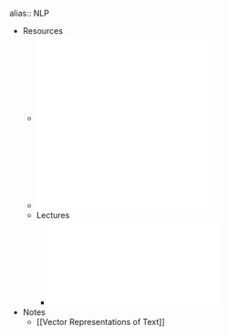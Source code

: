 alias:: NLP

- Resources
	- ![eisenstein-nlp-notes.pdf](../assets/eisenstein-nlp-notes_1675514044740_0.pdf)
	- ![com6513_21_exam.pdf](../assets/com6513_21_exam_1675514165289_0.pdf)
	- Lectures
		- ![nlp_lec1.pdf](../assets/nlp_lec1_1675599773002_0.pdf)
- Notes
	- [[Vector Representations of Text]]